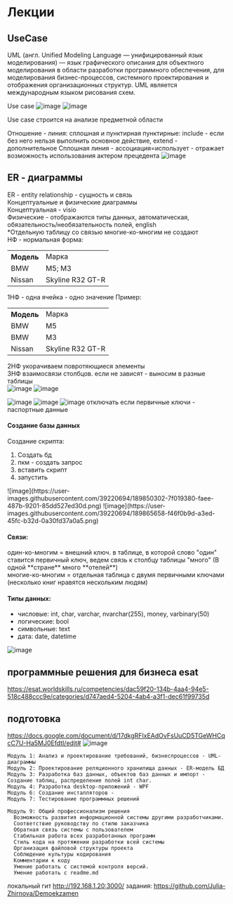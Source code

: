 <h1>Лекции</h1>
<h2>UseCase</h2>
UML (англ. Unified Modeling Language — унифицированный язык моделирования) — язык графического описания для объектного моделирования в области разработки программного обеспечения, для моделирования бизнес-процессов, системного проектирования и отображения организационных структур.
UML является международным языком рисования схем.

Use case
![image](https://user-images.githubusercontent.com/39220694/188564290-416fd327-489f-4188-a20b-9d3805217473.png)
![image](https://user-images.githubusercontent.com/39220694/188564397-a07758bc-2e25-4d07-9390-d2df67624214.png)

Use case строится на анализе предметной области

Отношение - линия: сплошная и пунктирная
пунктирные: include - если без него нельзя выполнить основное действие, extend - дополнительное
Сплошная линия - ассоциация=использует - отражает возможность использования актером прецедента
![image](https://user-images.githubusercontent.com/39220694/188565367-7be3b074-368c-4dba-b9a2-d9c13b0f26f4.png)


<h2>ER - диаграммы</h2>
ER - entity relationship - сущность и связь <br> 
Концептуальные и физические диаграммы <br>
Концептуальная - visio<br>
Физические - отображаются типы данных, автоматическая, обязательность/необязательность полей, english<br>
*Отдельную таблицу со связью многие-ко-многим не создают<br>
НФ - нормальная форма:<br>
<table>
 <tr>
  <th>Модель</td><td>Марка</th>
 </tr>
  <tr>
     <td>BMW</td>
     <td>M5; M3</td>
  </tr>
  <tr>
     <td>Nissan</td>
     <td>Skyline R32 GT-R</td>
  </tr>
</table>
1НФ - одна ячейка - одно значение
Пример:
<table>
 <tr>
  <th>Модель</td><td>Марка</th>
 </tr>
 <tr>
    <td>BMW</td>
    <td>M5</td>
 </tr>
  <tr>
    <td>BMW</td>
    <td>M3</td>
 </tr>
 <tr>
    <td>Nissan</td>
    <td>Skyline R32 GT-R</td>
 </tr>
</table>

2НФ укорачиваем повротяющиеся элементы<br>
3НФ взаимосвязи столбцов. если не зависят - выносим в разные таблицы<br>
![image](https://user-images.githubusercontent.com/39220694/189847462-101a36f8-33bf-4a1a-8f04-38f7742343b2.png)
![image](https://user-images.githubusercontent.com/39220694/189849436-2a454724-715a-408f-8139-870fb3de6955.png)

![image](https://user-images.githubusercontent.com/39220694/189851195-7b0161c7-1561-4e52-81e1-2710eda1e81a.png)
![image](https://user-images.githubusercontent.com/39220694/189851696-85c2b19c-edc7-4957-83b8-4b4ddfce50a9.png)
![image](https://user-images.githubusercontent.com/39220694/189853031-a441041d-3b02-43c6-b8a4-ca06c028e8a5.png)
отключать если первичные ключи - паспортные данные

<h4>Создание базы данных</h4>
Создание скрипта:
<ol>
<li>Создать бд
<li>пкм - создать запрос
<li>вставить скрипт
<li>запустить
</ol>
![image](https://user-images.githubusercontent.com/39220694/189850302-7f019380-faee-487b-9201-85dd527ed30d.png)
![image](https://user-images.githubusercontent.com/39220694/189865658-f46f0b9d-a3ed-45fc-b32d-0a30fd37a0a5.png)

 
<h4>Связи:</h4>
один-ко-многим = внешний ключ. в таблице, в которой слово "один" ставится первичный ключ, ведем связь к столбцу таблицы "много" (В одной **стране** много **отелей**)<br>
многие-ко-многим = отдельная таблица с двумя первичными ключами (несколько книг нравятся нескольким людям)

<h4>Типы данных: </h4>
<ul>
<li> числовые:  int, char, varchar, nvarchar(255), money, varbinary(50)<br>
<li> логические:  bool<br>
<li> символьные: text<br>
<li> дата: date, datetime<br>
</ul>

![image](https://user-images.githubusercontent.com/39220694/189868313-2bd24f35-e698-412c-a163-1ef57b39e9b0.png)

## программные решения для бизнеса esat
https://esat.worldskills.ru/competencies/dac59f20-134b-4aa4-94e5-518c488ccc9e/categories/d747aed4-5204-4ab4-a3f1-dec61f99735d
## подготовка
https://docs.google.com/document/d/17dkgRFIxEAdOvFsUuCD5TGeWHCqcC7U-Ha5MJ0EfdtI/edit#
![image](https://user-images.githubusercontent.com/39220694/188390968-a3e0d586-5bc2-4793-aa07-3dcd178ebf63.png)
```
Модуль 1: Анализ и проектирование требований, бизнеспроцессов - UML-диаграммы
Модуль 2: Проектирование реляционного хранилища данных - ER-модель БД
Модуль 3: Разработка баз данных, объектов баз данных и импорт - Создание таблиц, распределение полей int char. 
Модуль 4: Разработка desktop-приложений - WPF
Модуль 6: Создание инсталляторов - 
Модуль 7: Тестирование программных решений
```
```
Модуль 9: Общий профессионализм решения
  Возможность развития информационной системы другими разработчиками.
  Соответствие руководству по стилю заказчика
  Обратная связь системы с пользователем
  Стабильная работа всех разработанных программ
  Стиль кода на протяжении разработки всей системы
  Организация файловой структуры проекта
  Соблюдение культуры кодирования
  Комментарии к коду
  Умение работать с системой контроля версий.
  Умение работать с readme.md
```
локальный гит http://192.168.1.20:3000/
задания: https://github.com/Julia-Zhirnova/Demoekzamen
